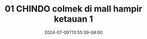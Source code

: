 --- 
title: "01 CHINDO colmek di mall hampir ketauan 1"
description: "download   01 CHINDO colmek di mall hampir ketauan 1 premium full  "
date: 2024-07-09T13:55:39-08:00
file_code: "emh7oa3t4q14"
draft: false
cover: "yuvjt2ajstismxc7.jpg"
tags: ["CHINDO", "colmek", "mall", "hampir", "ketauan", "bokep-indo", "bokep-viral", "bokep-ig"]
length: 288
fld_id: "1235300"
foldername: "ALEXAAA KRISTI CHINDO"
categories: ["ALEXAAA KRISTI CHINDO"]
views: 120
---